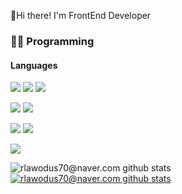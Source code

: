 👋Hi there! I'm FrontEnd Developer

### 👨‍💻 Programming

#### Languages
<img src="https://img.shields.io/badge/HTML5-E34F26?style=flat-square&logo=HTML5&logoColor=white"/> <img src="https://img.shields.io/badge/CSS3-1572B6?style=flat-square&logo=CSS3&logoColor=white"/> <img src="https://img.shields.io/badge/JAVASCRIPT-F7DF1E?style=flat-square&logo=JAVASCRIPT&logoColor=white"/>

<img src="https://img.shields.io/badge/TypeScript-3178C6?style=flat-square&logo=TypeScript&logoColor=white"/> <img src="https://img.shields.io/badge/Vue.js-4FC08D?style=flat-square&logo=Vue.js&logoColor=white"/>

<img src="https://img.shields.io/badge/PostgreSQL-4169E1?style=flat-square&logo=PostgreSQL&logoColor=white"/> <img src="https://img.shields.io/badge/MySQL-4479A1?style=flat-square&logo=MySQL&logoColor=white"/>

 <img src="https://img.shields.io/badge/Flutter-%2302569B.svg?style=for-the-badge&logo=Flutter&logoColor=white"/>

![rlawodus70@naver.com github stats](https://github-readme-stats.vercel.app/api?username=rlawodus70&count_private=true&show_icons=true&theme=dracula) [![rlawodus70@naver.com github stats](https://github-readme-stats.vercel.app/api/top-langs/?username=rlawodus70&count_private=true&show_icons=true&hide_border=true&title_color=004386&icon_color=004386&layout=compact&theme=dracula)](https://github.com/rlawodus70)

<!--
**rlawodus70/rlawodus70** is a ✨ _special_ ✨ repository because its `README.md` (this file) appears on your GitHub profile.

Here are some ideas to get you started:

- 🔭 I’m currently working on ...
- 🌱 I’m currently learning ...
- 👯 I’m looking to collaborate on ...
- 🤔 I’m looking for help with ...
- 💬 Ask me about ...
- 📫 How to reach me: ...
- 😄 Pronouns: ...
- ⚡ Fun fact: ...
-->
